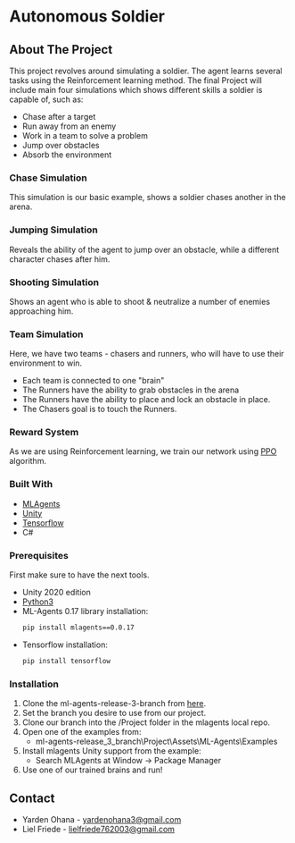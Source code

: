 # Autonomous Soldier

## About The Project

This project revolves around simulating a soldier. The agent learns several tasks using the Reinforcement learning method. 
The final Project will include main four simulations which shows different skills a soldier is capable of, such as:
* Chase after a target
* Run away from an enemy
* Work in a team to solve a problem
* Jump over obstacles
* Absorb the environment

### Chase Simulation
This simulation is our basic example, shows a soldier chases another in the arena.

### Jumping Simulation
Reveals the ability of the agent to jump over an obstacle, while a different character chases after him.

### Shooting Simulation
Shows an agent who is able to shoot & neutralize a number of enemies approaching him.

### Team Simulation
Here, we have two teams - chasers and runners, who will have to use their environment to win. 
* Each team is connected to one "brain"
* The Runners have the ability to grab obstacles in the arena
* The Runners have the ability to place and lock an obstacle in place.
* The Chasers goal is to touch the Runners.

### Reward System
As we are using Reinforcement learning, we train our network using [PPO](https://openai.com/blog/openai-baselines-ppo/) algorithm.

### Built With

* [MLAgents](https://github.com/Unity-Technologies/ml-agents)
* [Unity](https://unity3d.com)
* [Tensorflow](https://www.tensorflow.org/)
* C#

### Prerequisites

First make sure to have the next tools.
* Unity 2020 edition
* [Python3](https://www.python.org/downloads/)
* ML-Agents 0.17 library installation:
  ```sh
  pip install mlagents==0.0.17
  ```
* Tensorflow installation:
  ```sh
  pip install tensorflow
  ```
  
### Installation
1. Clone the ml-agents-release-3-branch from [here](https://github.com/Unity-Technologies/ml-agents).
2. Set the branch you desire to use from our project.
3. Clone our branch into the /Project folder in the mlagents local repo.
4. Open one of the examples from:
   - ml-agents-release_3_branch\Project\Assets\ML-Agents\Examples
5. Install mlagents Unity support from the example:
   - Search MLAgents at Window -> Package Manager
6. Use one of our trained brains and run!

<!-- CONTACT -->
## Contact

* Yarden Ohana - yardenohana3@gmail.com
* Liel Friede - lielfriede762003@gmail.com
